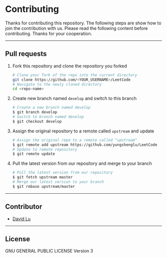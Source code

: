 # Contributing

Thanks for contributing this repository. The following steps are show how to join the contribution with us. Please read the following content before contributing. Thanks for your cooperation.

---
## Pull requests

1. Fork this repository and clone the repository you forked
    ```bash
    # Clone your fork of the repo into the current directory
    git clone https://github.com/<YOUR_USERNAME>/LeetCode
    # Navigate to the newly cloned directory
    cd <repo-name>
    ```
2. Create new branch named `develop` and switch to this branch
    ```bash
    # Create a new branch named develop
    $ git branch develop
    # Switch to branch named develop
    $ git checkout develop
    ```
3. Assign the original repository to a remote called `upstream` and update
    ```bash
    # Assign the original repo to a remote called "upstream"
    $ git remote add upstream https://github.com/yungshenglu/LeetCode
    # Update to remote repository
    $ git remote update
    ```
4. Pull the latest version from our repository and merge to your branch
    ```bash
    # Pull the latest version from our repository
    $ git fetch upstream master
    # Merge our latest version to your branch
    $ git rebase upstream/master
    ```

---
## Contributor

* [David Lu](https://github.com/yungshenglu)

---
## License

GNU GENERAL PUBLIC LICENSE Version 3